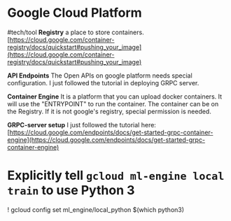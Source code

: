 # Google Cloud Platform
#tech/tool
**Registry**
a place to store containers.
[https://cloud.google.com/container-registry/docs/quickstart#pushing_your_image](https://cloud.google.com/container-registry/docs/quickstart#pushing_your_image)

**API Endpoints**
The Open APIs on google platform needs special configuration.
I just followed the tutorial in deploying GRPC server.

**Container Engine**
It is a platform that you can upload docker containers.
It will use the "ENTRYPOINT" to run the container.
The container can be on the Registry. If it is not google's registry, special permission is needed.

**GRPC-server setup**
I just followed the tutorial here: [https://cloud.google.com/endpoints/docs/get-started-grpc-container-engine](https://cloud.google.com/endpoints/docs/get-started-grpc-container-engine)

 # Explicitly tell ` gcloud ml-engine local train ` to use Python 3
! gcloud config set ml_engine/local_python $(which python3)